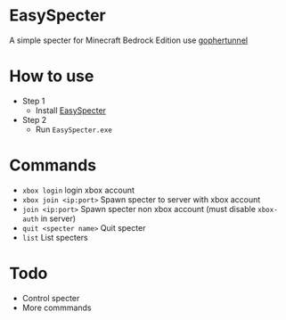 # EasySpecter

A simple specter for Minecraft Bedrock Edition use [gophertunnel](https://github.com/Sandertv/gophertunnel)

# How to use

- Step 1
    + Install [EasySpecter](https://github.com/Phuongaz/EasySpecter/releases)
- Step 2
    + Run `EasySpecter.exe`

# Commands
- `xbox login` login xbox account
- `xbox join <ip:port>` Spawn specter to server with xbox account
- `join <ip:port>` Spawn specter non xbox account (must disable `xbox-auth` in server)
- `quit <specter name>` Quit specter
- `list` List specters
# Todo
- Control specter
- More commmands
